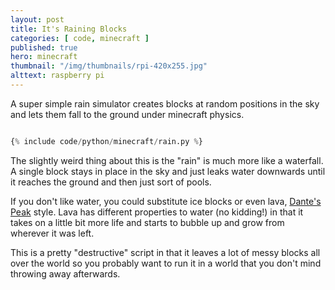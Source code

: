 ```yaml
---
layout: post
title: It's Raining Blocks
categories: [ code, minecraft ]
published: true
hero: minecraft 
thumbnail: "/img/thumbnails/rpi-420x255.jpg"
alttext: raspberry pi
---
```


A super simple rain simulator creates blocks at random positions in the sky and lets them fall to the ground under minecraft physics.

```python

{% include code/python/minecraft/rain.py %}

```

The slightly weird thing about this is the "rain" is much more like a waterfall. A single block stays in place in the sky and 
just leaks water downwards until it reaches the ground and then just sort of pools. 

If you don't like water, you could substitute ice blocks or even lava, 
<a href="https://www.imdb.com/title/tt0118928/">Dante's Peak</a> style. Lava has different properties to water (no kidding!) in that 
it takes on a little bit more life and starts to bubble up and grow from wherever it was left.

This is a pretty "destructive" script in that it leaves a lot of messy blocks all over the world so you probably want to run it 
in a world that you don't mind throwing away afterwards.
